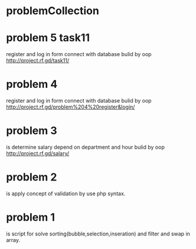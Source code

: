# problemCollection
# problem 5 task11 
register and log in form connect with database bulid by oop 
http://project.rf.gd/task11/
# problem 4 
register and log in form connect with database bulid by oop 
http://project.rf.gd/problem%204%20register&login/
# problem 3 
is determine salary depend on department and hour bulid by oop
 http://project.rf.gd/salary/
# problem 2
 is apply concept of validation by use php syntax.
# problem 1 
is script for solve sorting(bubble,selection,inseration) and filter and swap in  array.

